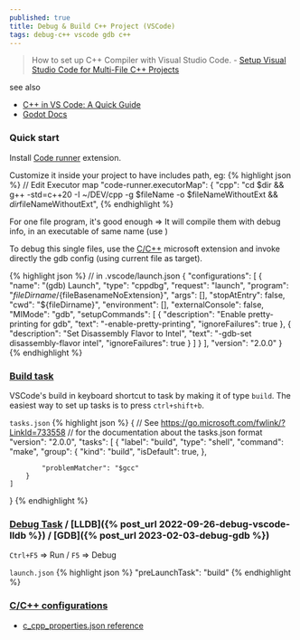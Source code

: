 ```yaml
---
published: true
title: Debug & Build C++ Project (VSCode)
tags: debug-c++ vscode gdb c++
---
```

> How to set up C++ Compiler with Visual Studio Code. - [Setup Visual Studio Code for Multi-File C++ Projects](https://dev.to/talhabalaj/setup-visual-studio-code-for-multi-file-c-projects-1jpi)

see also
- [C++ in VS Code: A Quick Guide](https://www.youtube.com/watch?v=qeEcV6u1kV4&t=24s)
- [Godot Docs](https://docs.godotengine.org/en/latest/contributing/development/configuring_an_ide/visual_studio_code.html)

### Quick start
Install [Code runner](https://marketplace.visualstudio.com/items?itemName=formulahendry.code-runner) extension.

Customize it inside your project to have includes path, eg:
{% highlight json %}
// Edit Executor map
"code-runner.executorMap": {
        "cpp": "cd $dir && g++ -std=c++20 -I ~/DEV/cpp -g $fileName -o $fileNameWithoutExt && $dir$fileNameWithoutExt",
{% endhighlight %}

For one file program, it's good enough => It will compile them with debug info, in an executable of same name (use )

To debug this single files, use the [C/C++](https://marketplace.visualstudio.com/items?itemName=ms-vscode.cpptools) microsoft extension and invoke directly the gdb config (using current file as target).

{% highlight json %}
// in .vscode/launch.json
{
  "configurations": [
    {
      "name": "(gdb) Launch",
      "type": "cppdbg",
      "request": "launch",
      "program": "${fileDirname}/${fileBasenameNoExtension}",
      "args": [],
      "stopAtEntry": false,
      "cwd": "${fileDirname}",
      "environment": [],
      "externalConsole": false,
      "MIMode": "gdb",
      "setupCommands": [
        {
          "description": "Enable pretty-printing for gdb",
          "text": "-enable-pretty-printing",
          "ignoreFailures": true
        },
        {
          "description": "Set Disassembly Flavor to Intel",
          "text": "-gdb-set disassembly-flavor intel",
          "ignoreFailures": true
        }
      ]
    }
  ],
  "version": "2.0.0"
}
{% endhighlight %}


### [Build task](https://code.visualstudio.com/Docs/editor/tasks)

VSCode's build in keyboard shortcut to task by making it of type `build`. The easiest way to set up tasks is to press `ctrl+shift+b`.

`tasks.json` 
{% highlight json %}
{
    // See https://go.microsoft.com/fwlink/?LinkId=733558
    // for the documentation about the tasks.json format
    "version": "2.0.0",
    "tasks": [
        {
            "label": "build",
            "type": "shell",
            "command": "make",
            "group": {
                "kind": "build",
                "isDefault": true,
            },
            
            "problemMatcher": "$gcc"
        }
    ]
}
{% endhighlight %}

### [Debug Task](https://code.visualstudio.com/docs/editor/debugging) / [LLDB]({% post_url 2022-09-26-debug-vscode-lldb %}) / [GDB]({% post_url 2023-02-03-debug-gdb %})
`Ctrl+F5` => Run / `F5` => Debug

`launch.json`
{% highlight json %}
"preLaunchTask": "build"
{% endhighlight %}


### [C/C++ configurations](https://code.visualstudio.com/docs/cpp/config-msvc#_cc-configurations)
- [c_cpp_properties.json reference](https://code.visualstudio.com/docs/cpp/c-cpp-properties-schema-reference)
